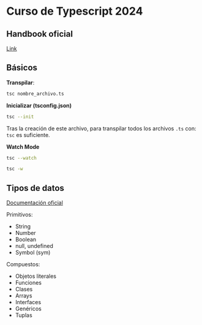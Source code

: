 # Curso de Typescript 2024

## Handbook oficial

[Link](https://www.typescriptlang.org/docs/handbook/intro.html)

## Básicos

**Transpilar**:

```bash
tsc nombre_archivo.ts
```

**Inicializar (tsconfig.json)**

```bash
tsc --init
```

Tras la creación de este archivo, para transpilar todos los archivos `.ts` con: `tsc` es suficiente.

**Watch Mode**

```bash
tsc --watch
```

```bash
tsc -w
```

## Tipos de datos

[Documentación oficial](https://www.typescriptlang.org/docs/handbook/2/everyday-types.html)

Primitivos:

- String
- Number
- Boolean
- null, undefined
- Symbol (sym)

Compuestos:

- Objetos literales
- Funciones
- Clases
- Arrays
- Interfaces
- Genéricos
- Tuplas





